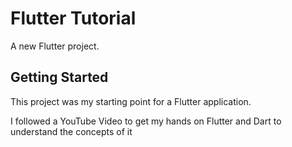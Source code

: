# Flutter Tutorial

A new Flutter project.

## Getting Started

This project was my starting point for a Flutter application.

I followed a YouTube Video to get my hands on Flutter and Dart to understand the concepts of it


